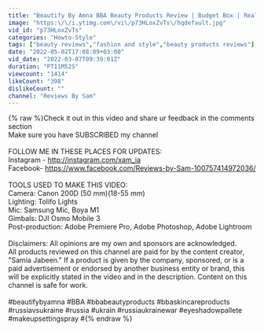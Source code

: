 ```yaml
---
title: "Beautify By Amna BBA Beauty Products Review | Budget Box | Reality of BBA Products | Reviews by sam"
image: "https:\/\/i.ytimg.com\/vi\/p73HLoxZvTs\/hqdefault.jpg"
vid_id: "p73HLoxZvTs"
categories: "Howto-Style"
tags: ["beauty reviews","fashion and style","beauty products reviews"]
date: "2022-05-02T17:08:09+03:00"
vid_date: "2022-03-07T09:39:01Z"
duration: "PT11M52S"
viewcount: "1414"
likeCount: "398"
dislikeCount: ""
channel: "Reviews By Sam"
---
```

{% raw %}Check it out in this video and share ur feedback in the comments section <br />Make sure you have SUBSCRIBED my channel <br /><br />FOLLOW ME IN THESE PLACES FOR UPDATES:<br />Instagram - <a rel="nofollow" target="blank" href="http://instagram.com/xam_ia">http://instagram.com/xam_ia</a><br />Facebook-  <a rel="nofollow" target="blank" href="https://www.facebook.com/Reviews-by-Sam-100757414972036/">https://www.facebook.com/Reviews-by-Sam-100757414972036/</a><br /><br />TOOLS USED TO MAKE THIS VIDEO:<br />Camera: Canon 200D (50 mm)(18-55 mm)<br />Lighting: Tolifo Lights<br />Mic: Samsung Mic, Boya M1<br />Gimbals: DJI Osmo Mobile 3<br />Post-production: Adobe Premiere Pro, Adobe Photoshop, Adobe Lightroom<br /><br />Disclaimers: All opinions are my own and sponsors are acknowledged. <br />All products reviewed on this channel are paid for by the content creator, &quot;Samia Jabeen.&quot; If a product is given by the company, sponsored, or is a paid advertisement or endorsed by another business entity or brand, this will be explicitly stated in the video and in the description. Content on this channel is safe for work.<br /><br />#beautifybyamna #BBA #bbabeautyproducts #bbaskincareproducts #russiavsukraine #russia #ukrain #russiaukrainewar #eyeshadowpallete #makeupsettingspray #{% endraw %}
